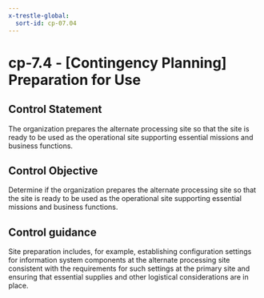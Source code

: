```yaml
---
x-trestle-global:
  sort-id: cp-07.04
---
```


# cp-7.4 - \[Contingency Planning\] Preparation for Use

## Control Statement

The organization prepares the alternate processing site so that the site is ready to be used as the operational site supporting essential missions and business functions.

## Control Objective

Determine if the organization prepares the alternate processing site so that the site is ready to be used as the operational site supporting essential missions and business functions.

## Control guidance

Site preparation includes, for example, establishing configuration settings for information system components at the alternate processing site consistent with the requirements for such settings at the primary site and ensuring that essential supplies and other logistical considerations are in place.
